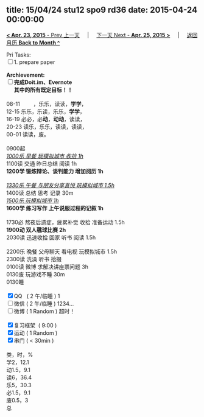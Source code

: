 title: 15/04/24 stu12 spo9 rd36
date: 2015-04-24 00:00:00
---
[**< Apr. 23, 2015** - Prev 上一天](/lifelogs/2015/04/d23.html) &nbsp; &nbsp; | &nbsp; &nbsp; [下一天 Next - **Apr. 25, 2015 >**](/lifelogs/2015/04/d25.html) &nbsp; &nbsp; |  &nbsp; &nbsp; [返回月历 **Back to Month ^**](/lifelogs/2015/04/index.html)
<br/><div>Pri Tasks:</div>	<div><input type="checkbox" />1. prepare paper</div>	<div><br/></div>	<div><strong>Archievement:</strong></div>	<div><strong><input type="checkbox" /></strong><strong>完成Doit.im、</strong><strong>Evernote</strong></div>	<div><strong>      其中的</strong><strong>所有</strong><strong>既定目标！！</strong></div>	<div><br/></div>	<div>08-11         ，乐乐，读读，<b>学学</b>，</div>	<div>12-15 乐乐，乐读，乐乐，<b>学学</b>，</div>	<div>16-19 必必，必<b>动</b>，<b>动动</b>，读读，</div>	<div>20-23 读乐，乐乐，读读，读读，</div><div>00-01 读读，废。</div>	<div><br/></div>	<div>0900起</div>	<div style="text-align: justify;"><u><i>1000乐 早餐 玩模拟城市 收拾 1h</i></u></div>	<div>1100读 交通 昨日总结 阅读 1h</div>	<div><b>1200学 </b><b>锻炼</b><b>辩论、谈判能力 增加阅历 1h </b></div>	<div><br/></div>	<div><i><u>1330乐 午餐 与朋友分享喜悦 玩模拟城市 1.5h</u></i></div>	<div>1400读 总结 思考 记录 30m</div>	<div style="text-align: justify;"><i><u>1500乐 玩模拟城市 1h</u></i></div>	<div><strong>160</strong><strong>0学 练习写作 上午说服过程的记叙 1h</strong></div>	<div><br/></div>	<div>1730必 熬夜后遗症，疲累补觉 收拾 准备运动 1.5h</div>	<div><b>1900动 双人毽球比赛 2h</b></div>	<div>2030读 迅速收拾 回家 听书 阅读 1.5h</div>	<div><br/></div>	<div>2200乐 晚餐 父母聊天 看电视 玩模拟城市 1.5h</div>	<div>2300读 洗澡 听书 拾掇</div>	<div>0100读 微博 求解决讲座票问题 3h</div><div>0130废 玩游戏不睡 30m</div><div>0130睡</div>	<div><br/></div>	<div><input type="checkbox" checked="true" />QQ   ( 2 午/临睡 ) 1</div>	<div><input type="checkbox" />微信 ( 2 午/临睡 ) 1234…</div>	<div><input type="checkbox" />微博 ( 1 Random ) 超时！</div>	<div><br/></div>	<div><input type="checkbox" checked="true" />复习框架  ( 9:00 ) </div>	<div><input type="checkbox" checked="true" />运动 ( 1 Random ) </div>	<div><input type="checkbox" checked="true" />串门 ( < 30min ) </div>	<div><br/></div>	<div>类，时，%</div>	<div>学2，12.1</div>	<div>动1.5，9.1</div>	<div>读6，36.4</div>	<div>乐5，30.3</div>	<div>必1.5，9.1</div>	<div>废0.5，3</div>	<div>总</div>